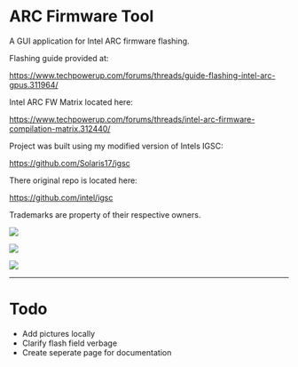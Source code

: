 # ARC Firmware Tool

A GUI application for Intel ARC firmware flashing.

Flashing guide provided at:

https://www.techpowerup.com/forums/threads/guide-flashing-intel-arc-gpus.311964/

Intel ARC FW Matrix located here:

https://www.techpowerup.com/forums/threads/intel-arc-firmware-compilation-matrix.312440/

Project was built using my modified version of Intels IGSC:

https://github.com/Solaris17/igsc

There original repo is located here: 

https://github.com/intel/igsc

Trademarks are property of their respective owners.

![](https://tdepix.io/pictures/mstsc_6z96Kkg3NQ.png)

![](https://tdepix.io/pictures/mstsc_O9lLzYO6No.png)

![](https://tdepix.io/pictures/mstsc_g9XP0U7geV.png)

-----

# Todo
- Add pictures locally
- Clarify flash field verbage
- Create seperate page for documentation